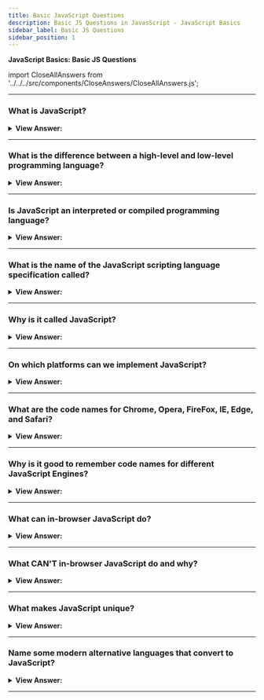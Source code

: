 ```yaml
---
title: Basic JavaScript Questions
description: Basic JS Questions in JavasScript - JavaScript Basics
sidebar_label: Basic JS Questions
sidebar_position: 1
---
```


**JavaScript Basics: Basic JS Questions**

import CloseAllAnswers from '../../../src/components/CloseAnswers/CloseAllAnswers.js';

<CloseAllAnswers />

---

### What is JavaScript?

<details className='answer'>
  <summary>
    <strong>View Answer:</strong>
  </summary>
  <div>
    <div>
      <strong>Interview Response:</strong> JavaScript is a high-level, dynamically typed, interpreted scripting language used to create interactive effects in the browser or server.<br/><br/>
    </div>

:::note

It should be noted, to maintain efficient speed in the browser, V8 translates JavaScript code into more efficient machine code instead of using an interpreter. During execution, it compiles JavaScript code into machine code using a JIT (Just-In-Time) compiler, much like SpiderMonkey or Rhino in the Mozilla browser.

:::

  </div>
</details>

---

### What is the difference between a high-level and low-level programming language?

<details>
  <summary>
    <strong>View Answer:</strong>
  </summary>
  <div>
    <div>
      <strong>Interview Response:</strong> A high-level language gets compiled without detailed knowledge of the underlying computer. For example, managing memory, knowing what processor is running, and keeping track of things like pointers are not necessary. High-level languages are more accessible to write and manage than low or mid-level programming languages because they are platform-independent. The major distinction between high-level and low-level languages is that programmers can readily grasp, interpret, and compile high-level languages when compared to machines. Machines, on the other hand, can interpret low-level language more readily than humans.
    </div>
  </div>
</details>

---

### Is JavaScript an interpreted or compiled programming language?

<details>
  <summary>
    <strong>View Answer:</strong>
  </summary>
  <div>
    <div>
      <strong>Interview Response:</strong> JavaScript is an interpreted language.
    </div>
    <br />
    <div>
      <strong>Technical Response:</strong> In a compiled language, the target machine directly translates the program. The target machine does not translate the source code directly into an interpreted language. Instead, a different program, an interpreter, reads and executes the code. In simple terms: JavaScript is an interpreted language.
    </div>
  </div>
</details>

---

### What is the name of the JavaScript scripting language specification called?

<details>
  <summary>
    <strong>View Answer:</strong>
  </summary>
  <div>
    <div>
      <strong>Interview Response:</strong> ECMAScript with a reference guide named ECMA-262.
    </div>
  </div>
</details>

---

### Why is it called JavaScript?

<details>
  <summary>
    <strong>View Answer:</strong>
  </summary>
  <div>
    <div>
      <strong>Interview Response:</strong> JavaScript was initially named "Live Script," but because of the popularity of Java. It was renamed too JavaScript as a play on the notoriety of the Java programming language, but they are considerably different. JavaScript is a high-level programming language, and Java is a mid-level programming language.
      </div>
  </div>
</details>

---

### On which platforms can we implement JavaScript?

<details>
  <summary>
    <strong>View Answer:</strong>
  </summary>
  <div>
    <div>
      <strong>Interview Response:</strong> JavaScript works in any environment that has a JS engine.
    </div>
    <br />
    <div>
      <strong>Technical Response:</strong> Today, JavaScript can execute not only in the browser but also on the server or any device with a unique JavaScript engine like Node.js.
    </div>
  </div>
</details>

---

### What are the code names for Chrome, Opera, FireFox, IE, Edge, and Safari?

<details>
  <summary>
    <strong>View Answer:</strong>
  </summary>
  <div>
    <div>
      <strong>Technical Response:</strong>
      <br />
      <br />
      <ol>
        <li>V8 - in Chrome and Opera</li>
        <li>Spider Monkey - in FireFox</li>
        <li>Chakra - in Internet Explorer</li>
        <li>Chakra Core - in Microsoft Edge</li>
        <li>Nitro / SquirrelFish - in Safari</li>
      </ol>
    </div>
  </div>
</details>

---

### Why is it good to remember code names for different JavaScript Engines?

<details>
  <summary>
    <strong>View Answer:</strong>
  </summary>
  <div>
    <div>
      <strong>Interview Response:</strong> It is good to remember the names of engines to ensure features work in all environments. If not, we must write a polyfill.
    </div>
    <br />
    <div>
      <strong>Technical Response:</strong> The code names are good to remember because they get used in developer articles on the internet. For instance, if "V8 supports a feature X, " it probably works in Chrome and Opera.
    </div>
  </div>
</details>

---

### What can in-browser JavaScript do?

<details>
  <summary><strong>View Answer:</strong></summary>
  <div>
  <div><strong>Interview Response:</strong> In-browser JavaScript can do everything related to a webpage like manipulation, interaction with the user, and the webserver.</div><br />
  <div><strong>Technical Response:</strong> JavaScript's capabilities get heavily influenced by the environment in which it runs. Node.js, for example, includes methods that allow JavaScript to read/write arbitrary files and make network requests.<br/><br/>In-browser JavaScript can accomplish everything related to webpage alteration, user interaction, and webserver interaction.
  </div>
  </div><br/>
 <strong>For instance, in-browser JavaScript can:</strong>

1. Modify the existing text, add HTML, and design the page.
2. Respond to user activities, such as mouse clicks, pointer movements, and keystrokes.
3. Send network requests to distant servers and download and upload files (so-called AJAX and COMET technologies).
4. Get and set cookies, ask the visitor questions, and display messages
5. Track client-side data ("local storage").

</details>

---

### What CAN'T in-browser JavaScript do and why?

<details>
  <summary>
    <strong>View Answer:</strong>
  </summary>
  <div>
    <div>
      <strong>Interview Response:</strong> JavaScript's abilities are limited to ensure a user's safety in the browser. The aim is to prevent a malicious website from accessing users' data or harming them.
    </div>
    <br />
    <div>
      <strong>Technical Response:</strong> JavaScript's capabilities in the browser are limited to safeguard the user's safety. The purpose is to prevent a malicious website from acquiring private information or inflicting data damage to users.
    </div>
    <div>
      <strong>Examples of such constraints include:</strong>
      <br />
      <br />
      <ol>
        <li>
          JavaScript permits us to read/write files directly on the hard disk, copy them, or run applications on a web page, however, it does not have direct access to OS functionality.
        </li>
        <li>
        	Modern browsers allow it to interact with files. Still, access is limited and only provided if the user performs specific actions, such as "dropping" a file into a browser window or choosing it through a tag.
        </li>
        <li>
          Interacting with the camera/microphone and other devices is possible, but it requires the user's explicit consent. The JavaScript-enabled page may not secretly activate a web camera, examine its surroundings, and communicate the data.
        </li>
        <li>
          JavaScript from one page may not be able to access JavaScript from another if they are from separate sites (from a different domain, protocol, or port).
        </li>
        <li>
          JavaScript can easily connect with the server that serves the current page through the internet. However, its capacity to receive data from other sites/domains is severely limited. Although feasible, it requires explicit agreement from the remote side (represented in HTTP headers).
        </li>
      </ol>
    </div>
  </div>
</details>

---

### What makes JavaScript unique?

<details>
  <summary>
    <strong>View Answer:</strong>
  </summary>
  <div>
    <div>
      <strong>Interview Response:</strong> JavaScript is unique because it fully integrates HTML and CSS, and all major browsers support it. JavaScript is the only browser technology that combines all three of these features. That distinguishes JavaScript and explains why it is the most widely used technology for designing browser interfaces.
    </div>
    <br />
  </div>
    </details>

---

### Name some modern alternative languages that convert to JavaScript?

<details>
  <summary>
    <strong>View Answer:</strong>
  </summary>
  <div>
    <div>
      <strong>Interview Response:</strong> Some of the alternatives to JavaScript include Coffee Script, TypeScript, Flow, Brython, Dart, and Kotlin.
    </div>
    <br />
    <div>
      <strong>Technical Response:</strong> Several popular languages are trans-piled (converted) to JavaScript before running in the browser.
    </div>
    <br />
    <div>
      <strong>Examples of such languages:</strong>
      <br />
      <br />
      <ol>
        <li>
          <strong>CoffeeScript</strong> is a "syntactic sugar" for JavaScript. It introduces shorter syntax, allowing us to write more transparent and more precise code—usually, Ruby devs like it.
        </li>
        <li>
          <strong>TypeScript</strong> concentrates on adding "strict data typing" to simplify the development and support of complex systems, and Microsoft develops it.
        </li>
        <li>
          <strong>Flow</strong> also adds data typing, but differently, and Facebook developed it.
        </li>
        <li>
          <strong>Dart</strong> is a standalone language with an engine that runs in non-browser environments (like mobile apps) and converts to JavaScript—developed by Google.
        </li>
        <li>
          <strong>Brython</strong> is a Python transpiler to JavaScript that enables the writing of applications in pure Python without JavaScript.
        </li>
        <li>
          <strong>Kotlin</strong> is a modern, concise and safe programming language that can target the browser or Node.
        </li>
      </ol>
    </div>
  </div>
</details>

---
